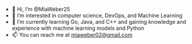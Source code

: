 - 👋 Hi, I’m @MiaWeber25
- 👀 I’m interested in computer science, DevOps, and Machine Learning
- 🌱 I’m currently learning Go, Java, and C++ and gaining knowledge and experience with machine learning models and Python
- 📫 You can reach me at miaweber02@gmail.com

<!---
MiaWeber25/MiaWeber25 is a ✨ special ✨ repository because its `README.md` (this file) appears on your GitHub profile.
You can click the Preview link to take a look at your changes.
--->
